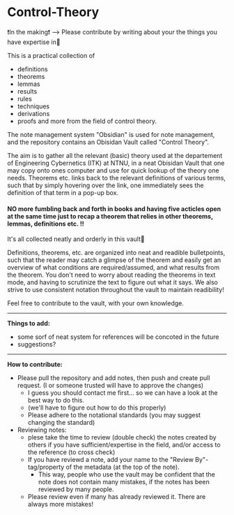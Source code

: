 # Control-Theory
❗In the making❗ --> Please contribute by writing about your the things you have expertise in🙌

This is a practical collection of 
- definitions
- theorems
- lemmas
- results
- rules
- techniques
- derivations
- proofs
and more from the field of control theory.

The note management system "Obsidian" is used for note management, and the repository contains an Obisidan Vault called "Control Theory".

The aim is to gather all the relevant (basic) theory used at the departement of Engineering Cybernetics (ITK) at NTNU, in a neat Obisidan Vault that one may copy onto ones computer and use for quick lookup of the theory one needs.
Theorems etc. links back to the relevant definitions of various terms, such that by simply hovering over the link, one immediately sees the definition of that term in a pop-up box. 
#### **NO more fumbling back and forth in books and having five acticles open at the same time just to recap a theorem that relies in other theorems, lemmas, definitions etc. !!** 
It's all collected neatly and orderly in this vault🙌


Definitions, theorems, etc. are organized into neat and readible bulletpoints, such that the reader may catch a glimpse of the theorem and easily get an overview of what conditions are required/assumed, and what results from the theorem. You don't need to worry about reading the theorems in text mode, and having to scrutinize the text to figure out what it says.
We also strive to use consistent notation throughout the vault to maintain readibility!

Feel free to contribute to the vault, with your own knowledge.

---
**Things to add:**
- some sorf of neat system for references will be concoted in the future
- suggestions?

---
**How to contribute:**
- Please pull the repository and add notes, then push and create pull request. (I or someone trusted will have to approve the changes)
  - I guess you should contact me first... so we can have a look at the best way to do this.
  - (we'll have to figure out how to do this properly)
  - Please adhere to the notational standards (you may suggest changing the standard)
- Reviewing notes:
  - plese take the time to review (double check) the notes created by others if you have sufficient/expertise in the field, and/or access to the reference (to cross check)
  - If you have reviewd a note, add your name to the "Review By"-tag/property of the metadata (at the top of the note).
    - This way, people who use the vault may be confident that the note does not contain many mistakes, if the notes has been reviewed by many people.
  - Please review even if many has already reviewed it. There are always more mistakes!

